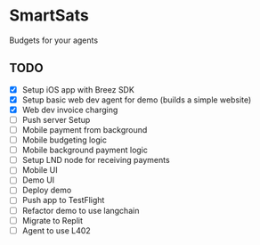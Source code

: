 # SmartSats
Budgets for your agents

## TODO
- [x] Setup iOS app with Breez SDK
- [x] Setup basic web dev agent for demo (builds a simple website)
- [x] Web dev invoice charging
- [ ] Push server Setup
- [ ] Mobile payment from background
- [ ] Mobile budgeting logic
- [ ] Mobile background payment logic
- [ ] Setup LND node for receiving payments
- [ ] Mobile UI
- [ ] Demo UI
- [ ] Deploy demo
- [ ] Push app to TestFlight
- [ ] Refactor demo to use langchain
- [ ] Migrate to Replit
- [ ] Agent to use L402